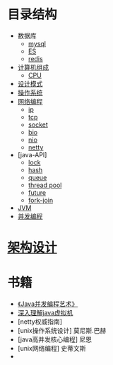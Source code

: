 # 目录结构
* 数据库
  * [mysql](db/mysql/readme.md)
  * [ES](db/elasticsearch/readme.md)
  * [redis](db/redis/readme.md)
* [计算机组成](hardware/readme.md)
  * [CPU](hardware/CPU/readme.md)
* [设计模式](HeadFirst)
* [操作系统](oseadme.md)
* [网络编程](ioetwork.md)
  * [ip](iop/readme.md)
  * [tcp](iocp/readme.md)
  * [socket](ioocket/readme.md)
  * [bio](ioIO/read.md)
  * [nio](ioIO/readme.md)
  * [netty](ioetty/read.md)
* [java-API]
  * [lock](jreApiock/readme.md)
  * [hash](jreApiash/concurrentHashMap.md)
  * [queue](jreApiueue/readme.md)
  * [thread pool](jreApi/thread/pool/readme.md)
  * [future](jreApi/thread/completablefuture/readme.md)
  * [fork-join](jreApi/thread/forkjoin/readme.md)
* [JVM](JVM入理解JVM虚拟机.md)
* [并发编程](jreApi/multiThread/readme.md)

# [架构设计](frameworkDesigneadme.md)



# 书籍
* [《Java并发编程艺术》](jreApi/multiThread/readme.md)
* [深入理解java虚拟机](JVM入理解JVM虚拟机.md)
* [netty权威指南]
* [unix操作系统设计] 莫尼斯.巴赫
* [java高并发核心编程] 尼恩
* [unix网络编程] 史蒂文斯
* 
